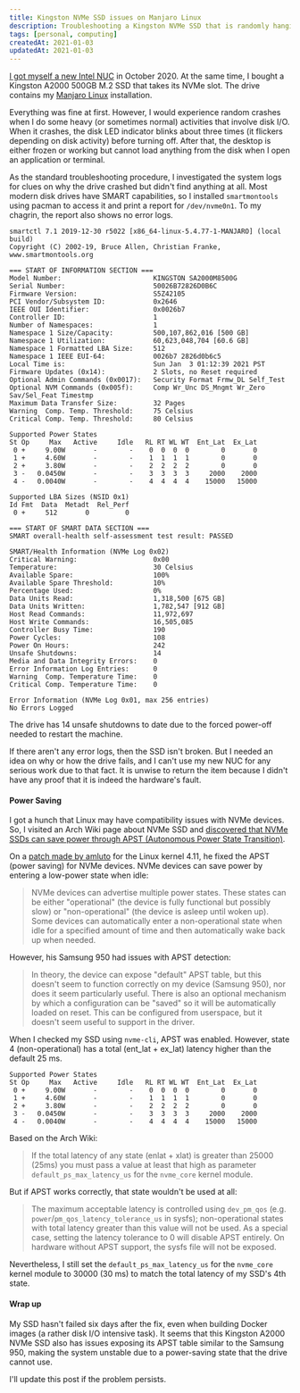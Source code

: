 ```yaml
---
title: Kingston NVMe SSD issues on Manjaro Linux
description: Troubleshooting a Kingston NVMe SSD that is randomly hanging on Manjaro Linux.
tags: [personal, computing]
createdAt: 2021-01-03
updatedAt: 2021-01-03
---
```


[I got myself a new Intel NUC](/blog/got-a-new-intel-nuc) in October 2020. At the same time, I bought a Kingston A2000 500GB M.2 SSD that takes its NVMe slot. The drive contains my [Manjaro Linux](https://manjaro.org/) installation.

Everything was fine at first. However, I would experience random crashes when I do some heavy (or sometimes normal) activities that involve disk I/O. When it crashes, the disk LED indicator blinks about three times (it flickers depending on disk activity) before turning off. After that, the desktop is either frozen or working but cannot load anything from the disk when I open an application or terminal.

As the standard troubleshooting procedure, I investigated the system logs for clues on why the drive crashed but didn't find anything at all. Most modern disk drives have SMART capabilities, so I installed `smartmontools` using pacman to access it and print a report for `/dev/nvme0n1`. To my chagrin, the report also shows no error logs.

```
smartctl 7.1 2019-12-30 r5022 [x86_64-linux-5.4.77-1-MANJARO] (local build)
Copyright (C) 2002-19, Bruce Allen, Christian Franke, www.smartmontools.org

=== START OF INFORMATION SECTION ===
Model Number:                       KINGSTON SA2000M8500G
Serial Number:                      50026B72826D0B6C
Firmware Version:                   S5Z42105
PCI Vendor/Subsystem ID:            0x2646
IEEE OUI Identifier:                0x0026b7
Controller ID:                      1
Number of Namespaces:               1
Namespace 1 Size/Capacity:          500,107,862,016 [500 GB]
Namespace 1 Utilization:            60,623,048,704 [60.6 GB]
Namespace 1 Formatted LBA Size:     512
Namespace 1 IEEE EUI-64:            0026b7 2826d0b6c5
Local Time is:                      Sun Jan  3 01:12:39 2021 PST
Firmware Updates (0x14):            2 Slots, no Reset required
Optional Admin Commands (0x0017):   Security Format Frmw_DL Self_Test
Optional NVM Commands (0x005f):     Comp Wr_Unc DS_Mngmt Wr_Zero Sav/Sel_Feat Timestmp
Maximum Data Transfer Size:         32 Pages
Warning  Comp. Temp. Threshold:     75 Celsius
Critical Comp. Temp. Threshold:     80 Celsius

Supported Power States
St Op     Max   Active     Idle   RL RT WL WT  Ent_Lat  Ex_Lat
 0 +     9.00W       -        -    0  0  0  0        0       0
 1 +     4.60W       -        -    1  1  1  1        0       0
 2 +     3.80W       -        -    2  2  2  2        0       0
 3 -   0.0450W       -        -    3  3  3  3     2000    2000
 4 -   0.0040W       -        -    4  4  4  4    15000   15000

Supported LBA Sizes (NSID 0x1)
Id Fmt  Data  Metadt  Rel_Perf
 0 +     512       0         0

=== START OF SMART DATA SECTION ===
SMART overall-health self-assessment test result: PASSED

SMART/Health Information (NVMe Log 0x02)
Critical Warning:                   0x00
Temperature:                        30 Celsius
Available Spare:                    100%
Available Spare Threshold:          10%
Percentage Used:                    0%
Data Units Read:                    1,318,500 [675 GB]
Data Units Written:                 1,782,547 [912 GB]
Host Read Commands:                 11,972,697
Host Write Commands:                16,505,085
Controller Busy Time:               190
Power Cycles:                       108
Power On Hours:                     242
Unsafe Shutdowns:                   14
Media and Data Integrity Errors:    0
Error Information Log Entries:      0
Warning  Comp. Temperature Time:    0
Critical Comp. Temperature Time:    0

Error Information (NVMe Log 0x01, max 256 entries)
No Errors Logged
```

The drive has 14 unsafe shutdowns to date due to the forced power-off needed to restart the machine.

If there aren't any error logs, then the SSD isn't broken. But I needed an idea on why or how the drive fails, and I can't use my new NUC for any serious work due to that fact. It is unwise to return the item because I didn't have any proof that it is indeed the hardware's fault.

#### Power Saving

I got a hunch that Linux may have compatibility issues with NVMe devices. So, I visited an Arch Wiki page about NVMe SSD and [discovered that NVMe SSDs can save power through APST (Autonomous Power State Transition)](https://wiki.archlinux.org/index.php/Solid_state_drive/NVMe#Power_Saving_APST).

On a [patch made by amluto](https://github.com/torvalds/linux/commit/c5552fde102fcc3f2cf9e502b8ac90e3500d8fdf) for the Linux kernel 4.11, he fixed the APST (power saving) for NVMe devices. NVMe devices can save power by entering a low-power state when idle:

> NVMe devices can advertise multiple power states. These states can be either "operational" (the device is fully functional but possibly slow) or "non-operational" (the device is asleep until woken up). Some devices can automatically enter a non-operational state when idle for a specified amount of time and then automatically wake back up when needed.

However, his Samsung 950 had issues with APST detection:

> In theory, the device can expose "default" APST table, but this doesn't seem to function correctly on my device (Samsung 950), nor does it seem particularly useful. There is also an optional mechanism by which a configuration can be "saved" so it will be automatically loaded on reset. This can be configured from userspace, but it doesn't seem useful to support in the driver.

When I checked my SSD using `nvme-cli`, APST was enabled. However, state 4 (non-operational) has a total (ent_lat + ex_lat) latency higher than the default 25 ms.

```
Supported Power States
St Op     Max   Active     Idle   RL RT WL WT  Ent_Lat  Ex_Lat
 0 +     9.00W       -        -    0  0  0  0        0       0
 1 +     4.60W       -        -    1  1  1  1        0       0
 2 +     3.80W       -        -    2  2  2  2        0       0
 3 -   0.0450W       -        -    3  3  3  3     2000    2000
 4 -   0.0040W       -        -    4  4  4  4    15000   15000
```

Based on the Arch Wiki:

> If the total latency of any state (enlat + xlat) is greater than 25000 (25ms) you must pass a value at least that high as parameter `default_ps_max_latency_us` for the `nvme_core` kernel module.

But if APST works correctly, that state wouldn't be used at all:

> The maximum acceptable latency is controlled using `dev_pm_qos` (e.g. `power`/`pm_qos_latency_tolerance_us` in sysfs); non-operational states with total latency greater than this value will not be used. As a special case, setting the latency tolerance to 0 will disable APST entirely. On hardware without APST support, the sysfs file will not be exposed.

Nevertheless, I still set the `default_ps_max_latency_us` for the `nvme_core` kernel module to 30000 (30 ms) to match the total latency of my SSD's 4th state.

#### Wrap up

My SSD hasn't failed six days after the fix, even when building Docker images (a rather disk I/O intensive task). It seems that this Kingston A2000 NVMe SSD also has issues exposing its APST table similar to the Samsung 950, making the system unstable due to a power-saving state that the drive cannot use.

I'll update this post if the problem persists.
